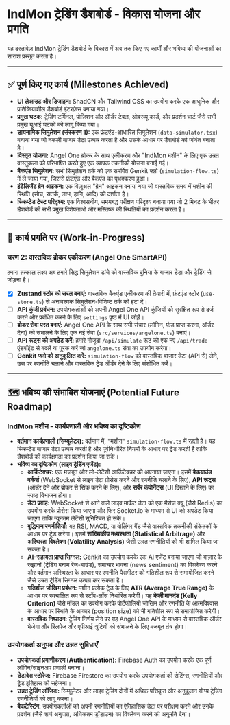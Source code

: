 # IndMon ट्रेडिंग डैशबोर्ड - विकास योजना और प्रगति

यह दस्तावेज़ IndMon ट्रेडिंग डैशबोर्ड के विकास में अब तक किए गए कार्यों और भविष्य की योजनाओं का सारांश प्रस्तुत करता है।

---

## ✅ पूर्ण किए गए कार्य (Milestones Achieved)

- **UI लेआउट और डिजाइन:** ShadCN और Tailwind CSS का उपयोग करके एक आधुनिक और प्रतिक्रियाशील डैशबोर्ड इंटरफ़ेस बनाया गया।
- **प्रमुख घटक:** ट्रेडिंग टर्मिनल, पोज़िशन और ऑर्डर टेबल, ओवरव्यू कार्ड, और प्रदर्शन चार्ट जैसे सभी प्रमुख यूआई घटकों को लागू किया गया।
- **डायनामिक सिमुलेशन (संस्करण 1):** एक फ्रंटएंड-आधारित सिमुलेशन (`data-simulator.tsx`) बनाया गया जो नकली बाजार डेटा उत्पन्न करता है और उसके आधार पर डैशबोर्ड को जीवंत बनाता है।
- **विस्तृत योजना:** Angel One ब्रोकर के साथ एकीकरण और "IndMon मशीन" के लिए एक उन्नत वास्तुकला को परिभाषित करते हुए एक व्यापक तकनीकी योजना बनाई गई।
- **बैकएंड सिमुलेशन:** सभी सिमुलेशन तर्क को एक समर्पित Genkit फ्लो (`simulation-flow.ts`) में ले जाया गया, जिससे फ्रंटएंड और बैकएंड का पृथक्करण हुआ।
- **इंटेलिजेंट ब्रेन आइकन:** एक विज़ुअल "ब्रेन" आइकन बनाया गया जो वास्तविक समय में मशीन की स्थिति (सोच, सतर्क, लाभ, हानि, आदि) को दर्शाता है।
- **स्क्रिप्टेड टेस्ट परिदृश्य:** एक विश्वसनीय, समयबद्ध परीक्षण परिदृश्य बनाया गया जो 2 मिनट के भीतर डैशबोर्ड की सभी प्रमुख विशेषताओं और मस्तिष्क की स्थितियों का प्रदर्शन करता है।

---

## 🚀 कार्य प्रगति पर (Work-in-Progress)

### **चरण 2: वास्तविक ब्रोकर एकीकरण (Angel One SmartAPI)**

हमारा तत्काल लक्ष्य अब हमारे सिद्ध सिमुलेशन ढांचे को वास्तविक दुनिया के बाजार डेटा और ट्रेडिंग से जोड़ना है।

-   [x] **Zustand स्टोर को सरल बनाएं:** वास्तविक बैकएंड एकीकरण की तैयारी में, फ्रंटएंड स्टोर (`use-store.ts`) से अनावश्यक सिमुलेशन-विशिष्ट तर्क को हटा दें।
-   [ ] **API कुंजी प्रबंधन:** उपयोगकर्ताओं को अपनी Angel One API कुंजियों को सुरक्षित रूप से दर्ज करने और प्रबंधित करने के लिए `settings` पृष्ठ में UI जोड़ें।
-   [ ] **ब्रोकर सेवा परत बनाएं:** Angel One API के साथ सभी संचार (लॉगिन, फंड प्राप्त करना, ऑर्डर देना) को संभालने के लिए एक नई सेवा (`src/services/angelone.ts`) बनाएं।
-   [ ] **API रूट्स को अपडेट करें:** हमारे मौजूदा `/api/simulate` रूट को एक नए `/api/trade` एंडपॉइंट से बदलें या पूरक करें जो `angelone.ts` सेवा का उपयोग करेगा।
-   [ ] **Genkit फ्लो को अनुकूलित करें:** `simulation-flow` को वास्तविक बाजार डेटा (API से) लेने, उस पर रणनीति चलाने और वास्तविक ट्रेड ऑर्डर देने के लिए संशोधित करें।

---

## 🗺️ भविष्य की संभावित योजनाएं (Potential Future Roadmap)

### **IndMon मशीन - कार्यप्रणाली और भविष्य का दृष्टिकोण**
- **वर्तमान कार्यप्रणाली (सिम्युलेटर):** वर्तमान में, "मशीन" `simulation-flow.ts` में रहती है। यह स्क्रिप्टेड बाजार डेटा उत्पन्न करती है और पूर्वनिर्धारित नियमों के आधार पर ट्रेड करती है ताकि डैशबोर्ड की कार्यक्षमता का प्रदर्शन किया जा सके।
- **भविष्य का दृष्टिकोण (लाइव ट्रेडिंग एजेंट):**
    - **आर्किटेक्चर:** एक मजबूत और लो-लेटेंसी आर्किटेक्चर को अपनाया जाएगा। इसमें **बैकग्राउंड वर्कर्स** (WebSocket से लाइव डेटा प्रोसेस करने और रणनीति चलाने के लिए), **API रूट्स** (ऑर्डर देने और ब्रोकर से सिंक करने के लिए), और **सर्वर कंपोनेंट्स** (UI दिखाने के लिए) का स्पष्ट विभाजन होगा।
    - **डेटा प्रवाह:** WebSocket से आने वाले लाइव मार्केट डेटा को एक मैसेज क्यू (जैसे Redis) का उपयोग करके प्रोसेस किया जाएगा और फिर Socket.io के माध्यम से UI को अपडेट किया जाएगा ताकि न्यूनतम लेटेंसी सुनिश्चित हो सके।
    - **बुद्धिमान रणनीतियाँ:** यह RSI, MACD, या बोलिंगर बैंड जैसे वास्तविक तकनीकी संकेतकों के आधार पर ट्रेड करेगा। इसमें **सांख्यिकीय मध्यस्थता (Statistical Arbitrage)** और **अस्थिरता विश्लेषण (Volatility Analysis)** जैसी उन्नत रणनीतियों को भी शामिल किया जा सकता है।
    - **AI-सहायता प्राप्त सिग्नल:** Genkit का उपयोग करके एक AI एजेंट बनाया जाएगा जो बाज़ार के रुझानों (ट्रेंडिंग बनाम रेंज-बाउंड), समाचार भावना (news sentiment) का विश्लेषण करने और वर्तमान अस्थिरता के आधार पर रणनीति पैरामीटर को गतिशील रूप से समायोजित करने जैसे उन्नत ट्रेडिंग सिग्नल उत्पन्न कर सकता है।
    - **गतिशील जोखिम प्रबंधन:** मशीन प्रत्येक ट्रेड के लिए **ATR (Average True Range)** के आधार पर स्वचालित रूप से स्टॉप-लॉस निर्धारित करेगी। यह **केली मानदंड (Kelly Criterion)** जैसे मॉडल का उपयोग करके पोर्टफोलियो जोखिम और रणनीति के आत्मविश्वास के आधार पर स्थिति के आकार (position size) को भी गतिशील रूप से समायोजित करेगी।
    - **वास्तविक निष्पादन:** ट्रेडिंग निर्णय लेने पर यह Angel One API के माध्यम से वास्तविक ऑर्डर भेजेगा और स्लिपेज और एपीआई त्रुटियों को संभालने के लिए मजबूत तंत्र होगा।

### **उपयोगकर्ता अनुभव और उन्नत सुविधाएँ**
- **उपयोगकर्ता प्रमाणीकरण (Authentication):** Firebase Auth का उपयोग करके एक पूर्ण लॉगिन/साइनअप प्रणाली बनाना।
- **डेटाबेस स्टोरेज:** Firebase Firestore का उपयोग करके उपयोगकर्ता की सेटिंग्स, रणनीतियों और ट्रेड इतिहास को सहेजना।
- **उन्नत ट्रेडिंग लॉजिक:** सिम्युलेटर और लाइव ट्रेडिंग दोनों में अधिक परिष्कृत और अनुकूलन योग्य ट्रेडिंग रणनीतियों को लागू करना।
- **बैकटेस्टिंग:** उपयोगकर्ताओं को अपनी रणनीतियों का ऐतिहासिक डेटा पर परीक्षण करने और उनके प्रदर्शन (जैसे शार्प अनुपात, अधिकतम ड्रॉडाउन) का विश्लेषण करने की अनुमति देना।
